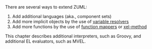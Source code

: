 There are several ways to extend ZUML:

1.  Add additional languages (aka., component sets)
2.  Add more implicit objects by the use of [variable resolvers](zuml_ref/ZUML/Processing_Instructions/variable-resolver)
3.  Add more functions by the use of [function mappers](zuml_ref/ZUML/Processing_Instructions/function-mapper)
    or
    [xel-method](zuml_ref/ZUML/Processing_Instructions/xel-method)

This chapter describes additional interpreters, such as Groovy, and
additional EL evaluators, such as MVEL.
